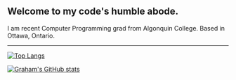 ## Welcome to my code's humble abode.

I am recent Computer Programming grad from Algonquin College. Based in Ottawa, Ontario.

---

[![Top Langs](https://github-readme-stats.vercel.app/api/top-langs/?username=grahamcodes&title_color=58a6ff&text_color=8b949e&icon_color=c9d1d9&bg_color=0d1117&show_icons=true&hide_border=true)](https://github.com/anuraghazra/github-readme-stats)

[![Graham's GitHub stats](https://github-readme-stats.vercel.app/api?username=grahamcodes&title_color=58a6ff&text_color=8b949e&icon_color=c9d1d9&bg_color=0d1117&show_icons=true&hide_border=true)](https://github.com/anuraghazra/github-readme-stats)
